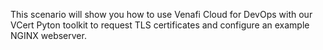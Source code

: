 This scenario will show you how to use Venafi Cloud for DevOps with our VCert Pyton toolkit to request TLS certificates and configure an example NGINX webserver.